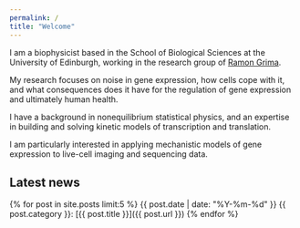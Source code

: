 ```yaml
---
permalink: /
title: "Welcome"
---
```


I am a biophysicist based in the School of Biological Sciences at the University of Edinburgh, working in the research group of [Ramon Grima](https://grimagroup.bio.ed.ac.uk/home). 

My research focuses on noise in gene expression, how cells cope with it, and what consequences does it have for the regulation of gene expression and ultimately human health.

I have a background in nonequilibrium statistical physics, and an expertise in building and solving kinetic models of transcription and translation. 

I am particularly interested in applying mechanistic models of gene expression to live-cell imaging and sequencing data.

## Latest news

{% for post in site.posts limit:5 %}
{{ post.date | date: "%Y-%m-%d" }} {{ post.category }}: [{{ post.title }}]({{ post.url }})
{% endfor %}

